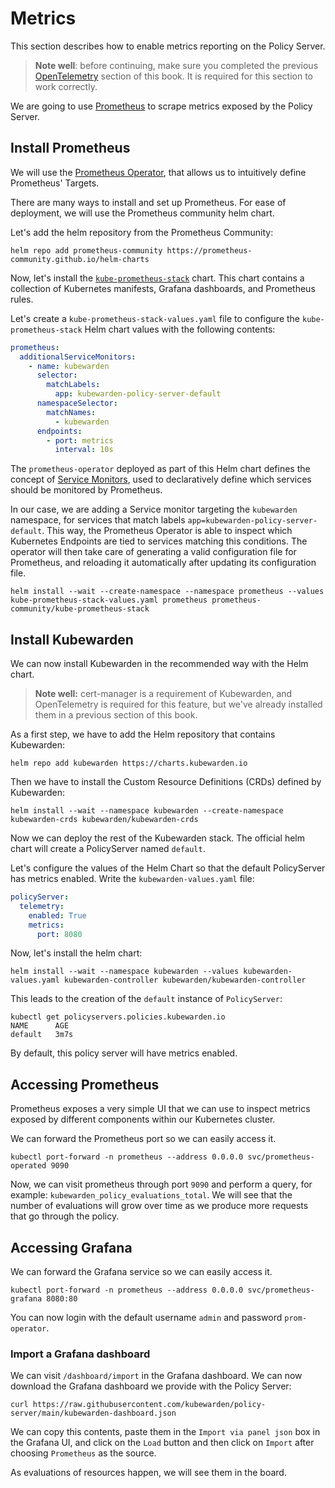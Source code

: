 # Metrics

This section describes how to enable metrics reporting on the Policy Server.

> **Note well**: before continuing, make sure you completed the previous
> [OpenTelemetry](../opentelemetry/01-quickstart.md#install-opentelemetry) section of this book. It
> is required for this section to work correctly.

We are going to use [Prometheus](https://prometheus.io/) to scrape metrics exposed by the Policy
Server.

## Install Prometheus

We will use the [Prometheus Operator](https://github.com/prometheus-operator/prometheus-operator),
that allows us to intuitively define Prometheus' Targets.

There are many ways to install and set up Prometheus. For ease of deployment, we will use the
Prometheus community helm chart.

Let's add the helm repository from the Prometheus Community:

```console
helm repo add prometheus-community https://prometheus-community.github.io/helm-charts
```

Now, let's install the
[`kube-prometheus-stack`](https://github.com/prometheus-community/helm-charts/tree/main/charts/kube-prometheus-stack)
chart. This chart contains a collection of Kubernetes manifests, Grafana dashboards, and Prometheus
rules.

Let's create a `kube-prometheus-stack-values.yaml` file to configure the `kube-prometheus-stack`
Helm chart values with the following contents:

```yaml
prometheus:
  additionalServiceMonitors:
    - name: kubewarden
      selector:
        matchLabels:
          app: kubewarden-policy-server-default
      namespaceSelector:
        matchNames:
          - kubewarden
      endpoints:
        - port: metrics
          interval: 10s
```

The `prometheus-operator` deployed as part of this Helm chart defines the concept of [Service
Monitors](https://github.com/prometheus-operator/prometheus-operator/blob/master/Documentation/design.md#servicemonitor),
used to declaratively define which services should be monitored by Prometheus.

In our case, we are adding a Service monitor targeting the `kubewarden` namespace, for services that
match labels `app=kubewarden-policy-server-default`. This way, the Prometheus Operator is able to
inspect which Kubernetes Endpoints are tied to services matching this conditions. The operator will
then take care of generating a valid configuration file for Prometheus, and reloading it
automatically after updating its configuration file.

```console
helm install --wait --create-namespace --namespace prometheus --values kube-prometheus-stack-values.yaml prometheus prometheus-community/kube-prometheus-stack
```

## Install Kubewarden

We can now install Kubewarden in the recommended way with the Helm chart.

> **Note well:** cert-manager is a requirement of Kubewarden, and OpenTelemetry is required for this
> feature, but we've already installed them in a previous section of this book.

As a first step, we have to add the Helm repository that contains Kubewarden:

```console
helm repo add kubewarden https://charts.kubewarden.io
```

Then we have to install the Custom Resource Definitions (CRDs) defined by
Kubewarden:

```console
helm install --wait --namespace kubewarden --create-namespace kubewarden-crds kubewarden/kubewarden-crds
```

Now we can deploy the rest of the Kubewarden stack. The official helm
chart will create a PolicyServer named `default`.

Let's configure the values of the Helm Chart so that the default
PolicyServer has metrics enabled. Write the `kubewarden-values.yaml` file:

```yaml
policyServer:
  telemetry:
    enabled: True
    metrics:
      port: 8080
```

Now, let's install the helm chart:

```console
helm install --wait --namespace kubewarden --values kubewarden-values.yaml kubewarden-controller kubewarden/kubewarden-controller
```

This leads to the creation of the `default` instance of `PolicyServer`:

```console
kubectl get policyservers.policies.kubewarden.io
NAME      AGE
default   3m7s
```

By default, this policy server will have metrics enabled.

## Accessing Prometheus

Prometheus exposes a very simple UI that we can use to inspect metrics exposed by different
components within our Kubernetes cluster.

We can forward the Prometheus port so we can easily access it.

```console
kubectl port-forward -n prometheus --address 0.0.0.0 svc/prometheus-operated 9090
```

Now, we can visit prometheus through port `9090` and perform a query, for example:
`kubewarden_policy_evaluations_total`. We will see that the number of evaluations will grow over
time as we produce more requests that go through the policy.

## Accessing Grafana

We can forward the Grafana service so we can easily access it.

```console
kubectl port-forward -n prometheus --address 0.0.0.0 svc/prometheus-grafana 8080:80
```

You can now login with the default username `admin` and password `prom-operator`.

### Import a Grafana dashboard

We can visit `/dashboard/import` in the Grafana dashboard. We can now download the Grafana dashboard
we provide with the Policy Server:

```console
curl https://raw.githubusercontent.com/kubewarden/policy-server/main/kubewarden-dashboard.json
```

We can copy this contents, paste them in the `Import via panel json` box in the Grafana UI, and
click on the `Load` button and then click on `Import` after choosing `Prometheus` as the source.

As evaluations of resources happen, we will see them in the board.
